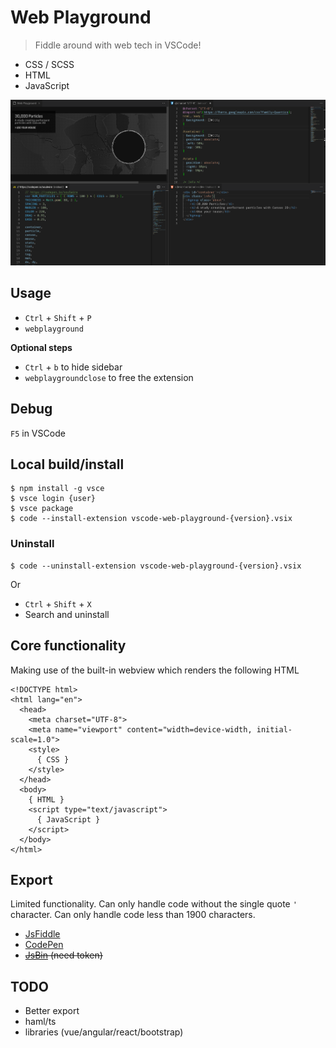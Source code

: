 # Web Playground

> Fiddle around with web tech in VSCode!

- CSS / SCSS
- HTML
- JavaScript

![Example usage](example.png)

## Usage

- `Ctrl` + `Shift` + `P`
- `webplayground`

**Optional steps**

- `Ctrl` + `b` to hide sidebar
- `webplaygroundclose` to free the extension

## Debug

`F5` in VSCode

## Local build/install

```
$ npm install -g vsce
$ vsce login {user}
$ vsce package
$ code --install-extension vscode-web-playground-{version}.vsix
```

### Uninstall

```
$ code --uninstall-extension vscode-web-playground-{version}.vsix
```

Or

- `Ctrl` + `Shift` + `X`
- Search and uninstall

## Core functionality

Making use of the built-in webview which renders the following HTML

```
<!DOCTYPE html>
<html lang="en">
  <head>
    <meta charset="UTF-8">
    <meta name="viewport" content="width=device-width, initial-scale=1.0">
    <style>
      { CSS }
    </style>
  </head>
  <body>
    { HTML }
    <script type="text/javascript">
      { JavaScript }
    </script>
  </body>
</html>
```

## Export

Limited functionality.
Can only handle code without the single quote `'` character.
Can only handle code less than 1900 characters.

- [JsFiddle](https://docs.jsfiddle.net/api/display-a-fiddle-from-post)
- [CodePen](https://blog.codepen.io/documentation/prefill/)
- <s>[JsBin](https://jsbin.com/help/api/) (need token)</s>

## TODO

- Better export
- haml/ts
- libraries (vue/angular/react/bootstrap)
